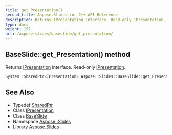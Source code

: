 ```yaml
---
title: get_Presentation()
second_title: Aspose.Slides for C++ API Reference
description: Returns IPresentation interface. Read-only IPresentation.
type: docs
weight: 157
url: /aspose.slides/baseslide/get_presentation/
---
```

## BaseSlide::get_Presentation() method


Returns [IPresentation](../../ipresentation/) interface. Read-only [IPresentation](../../ipresentation/).

```cpp
System::SharedPtr<IPresentation> Aspose::Slides::BaseSlide::get_Presentation() override
```

## See Also

* Typedef [SharedPtr](../../../system/sharedptr/)
* Class [IPresentation](../../ipresentation/)
* Class [BaseSlide](../)
* Namespace [Aspose::Slides](../../)
* Library [Aspose.Slides](../../../)